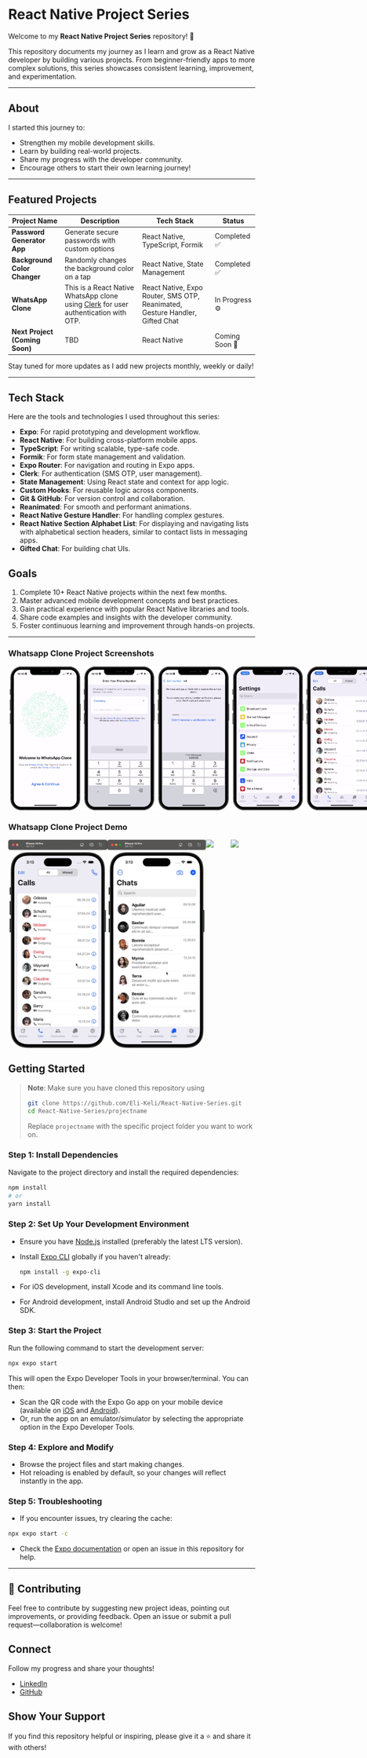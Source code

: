 #  React Native Project Series  

Welcome to my **React Native Project Series** repository! 🎉  

This repository documents my journey as I learn and grow as a React Native developer by building various projects. From beginner-friendly apps to more complex solutions, this series showcases consistent learning, improvement, and experimentation.  

---

## About  

I started this journey to:  
- Strengthen my mobile development skills.  
- Learn by building real-world projects.  
- Share my progress with the developer community.  
- Encourage others to start their own learning journey!  

---

## Featured Projects  

| Project Name              | Description                                   | Tech Stack                     | Status       |  
|---------------------------|-----------------------------------------------|--------------------------------|--------------|  
| **Password Generator App** | Generate secure passwords with custom options | React Native, TypeScript, Formik | Completed ✅ |
| **Background Color Changer** | Randomly changes the background color on a tap | React Native, State Management   | Completed ✅ |   
| **WhatsApp Clone** | This is a React Native WhatsApp clone using [Clerk](https://clerk.com/?utm_source=sponsorship&utm_medium=github&utm_campaign=simong&utm_content=rn-whatsapp) for user authentication with OTP.| React Native, Expo Router, SMS OTP, Reanimated, Gesture Handler, Gifted Chat   | In Progress ⚙️ |   
| **Next Project (Coming Soon)** | TBD                                         | React Native                  | Coming Soon 🚧 |  

Stay tuned for more updates as I add new projects monthly, weekly or daily!  

---
## Tech Stack  
Here are the tools and technologies I used throughout this series:  
- **Expo**: For rapid prototyping and development workflow.  
- **React Native**: For building cross-platform mobile apps.  
- **TypeScript**: For writing scalable, type-safe code.  
- **Formik**: For form state management and validation.  
- **Expo Router**: For navigation and routing in Expo apps.  
- **Clerk**: For authentication (SMS OTP, user management).  
- **State Management**: Using React state and context for app logic.  
- **Custom Hooks**: For reusable logic across components.  
- **Git & GitHub**: For version control and collaboration.
- **Reanimated**: For smooth and performant animations.  
- **React Native Gesture Handler**: For handling complex gestures.  
- **React Native Section Alphabet List**: For displaying and navigating lists with alphabetical section headers, similar to contact lists in messaging apps.
- **Gifted Chat**: For building chat UIs.  


## Goals  

1. Complete 10+ React Native projects within the next few months.  
2. Master advanced mobile development concepts and best practices.  
3. Gain practical experience with popular React Native libraries and tools.  
4. Share code examples and insights with the developer community.  
5. Foster continuous learning and improvement through hands-on projects.  

---

### Whatsapp Clone Project Screenshots

<div style="display: flex; flex-direction: 'row';">
<img src="./whatsappClone/screenshots/1.png" width=30%>
<img src="./whatsappClone/screenshots/2.png" width=30%>
<img src="./whatsappClone/screenshots/3.png" width=30%>
<img src="./whatsappClone/screenshots/4.png" width=30%>
<img src="./whatsappClone/screenshots/5.png" width=30%>
<img src="./whatsappClone/screenshots/6.png" width=30%>
<img src="./whatsappClone/screenshots/7.png" width=30%>
<img src="./whatsappClone/screenshots/8.png" width=30%>
<img src="./whatsappClone/screenshots/9.png" width=30%>

</div>

### Whatsapp Clone Project Demo

<div style="display: flex; flex-direction: 'row';">
<img src="./whatsappClone/screenshots/calls.gif" width=40%>
<img src="./whatsappClone/screenshots/chats.gif" width=40%>
<img src="./whatsappClone/screenshots/contacts.gif" width=40%>
<img src="./whatsappClone/screenshots/messages.gif" width=40%>
</div>



## Getting Started

> **Note**: Make sure you have cloned this repository using  
> ```bash
> git clone https://github.com/Eli-Keli/React-Native-Series.git
> cd React-Native-Series/projectname
> ```
> Replace `projectname` with the specific project folder you want to work on.

### Step 1: Install Dependencies

Navigate to the project directory and install the required dependencies:

```bash
npm install
# or
yarn install
```

### Step 2: Set Up Your Development Environment

- Ensure you have [Node.js](https://nodejs.org/) installed (preferably the latest LTS version).
- Install [Expo CLI](https://docs.expo.dev/get-started/installation/) globally if you haven't already:

    ```bash
    npm install -g expo-cli
    ```

- For iOS development, install Xcode and its command line tools.
- For Android development, install Android Studio and set up the Android SDK.

### Step 3: Start the Project

Run the following command to start the development server:

```bash
npx expo start
```

This will open the Expo Developer Tools in your browser/terminal. You can then:

- Scan the QR code with the Expo Go app on your mobile device (available on [iOS](https://apps.apple.com/app/expo-go/id982107779) and [Android](https://play.google.com/store/apps/details?id=host.exp.exponent)).
- Or, run the app on an emulator/simulator by selecting the appropriate option in the Expo Developer Tools.

### Step 4: Explore and Modify

- Browse the project files and start making changes.
- Hot reloading is enabled by default, so your changes will reflect instantly in the app.

### Step 5: Troubleshooting

- If you encounter issues, try clearing the cache:

```bash
npx expo start -c
```

- Check the [Expo documentation](https://docs.expo.dev/) or open an issue in this repository for help.

---




## 🌱 Contributing
Feel free to contribute by suggesting new project ideas, pointing out improvements, or providing feedback. Open an issue or submit a pull request—collaboration is welcome!

## Connect
Follow my progress and share your thoughts!

- [LinkedIn](https://www.linkedin.com/in/eli-keli/)
- [GitHub](https://github.com/Eli-Keli)

## Show Your Support
If you find this repository helpful or inspiring, please give it a ⭐ and share it with others!



